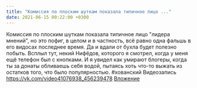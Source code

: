 ```yaml
---
title: "Комиссия по плоским шуткам показала типичное лицо ..."
date: 2021-06-15 00:22:00 +0300
---
```


Комиссия по плоским шуткам показала типичное лицо "лидера мнений", но это пофиг, в целом и в частность, всё равно одна фальшь в его видосах последнее время. Да и вдали от бухла будет полезно побыть.
Всплыл тут, некий Нифёдов, которого я смотрел, когда у меня ещё телефон был с кнопками. И я увидел как умирают блогеры, когда ты за донаты обливаешь себя водой, пытаясь хоть что-то выжать из остатков того, что было популярностью.
#хованский
Видеозапись
<a class="vk-attach" href="https://vk.com/video41076938_456239478">https://vk.com/video41076938_456239478</a>
<a class="vk-attach" href="https://vk.com/video41076938_456239478">Вложение</a>
